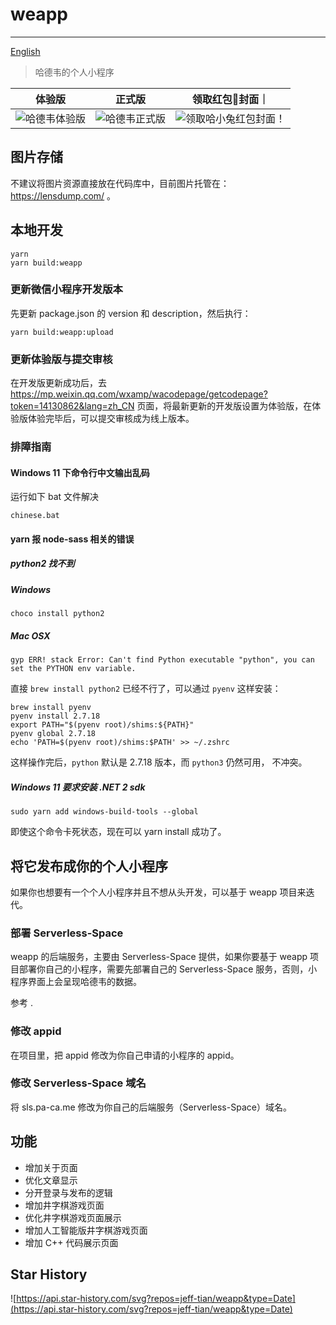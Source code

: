 # weapp

---

[English](README.md)

> 哈德韦的个人小程序


| 体验版                                             | 正式版                                               | 领取红包🧧封面｜                                            |
|-------------------------------------------------|---------------------------------------------------|------------------------------------------------------|
| ![哈德韦体验版](https://i1.lensdump.com/i/Rg0UAq.jpg) | ![哈德韦正式版](https://i.lensdump.com/i/Rg0cVA.md.png) | ![领取哈小兔红包封面！](https://i3.lensdump.com/i/RxSMhA.jpeg) |



## 图片存储

不建议将图片资源直接放在代码库中，目前图片托管在： https://lensdump.com/ 。

## 本地开发

```shell
yarn 
yarn build:weapp
```

### 更新微信小程序开发版本

先更新 package.json 的 version 和 description，然后执行：

```shell
yarn build:weapp:upload
```

### 更新体验版与提交审核

在开发版更新成功后，去 https://mp.weixin.qq.com/wxamp/wacodepage/getcodepage?token=14130862&lang=zh_CN
页面，将最新更新的开发版设置为体验版，在体验版体验完毕后，可以提交审核成为线上版本。

### 排障指南

#### Windows 11 下命令行中文输出乱码

运行如下 bat 文件解决

```shell
chinese.bat
```

#### yarn 报 node-sass 相关的错误

##### python2 找不到

##### Windows

```shell
choco install python2
```

##### Mac OSX

```shell
gyp ERR! stack Error: Can't find Python executable "python", you can set the PYTHON env variable.
```

直接 `brew install python2` 已经不行了，可以通过 `pyenv` 这样安装：

```shell
brew install pyenv
pyenv install 2.7.18
export PATH="$(pyenv root)/shims:${PATH}"
pyenv global 2.7.18
echo 'PATH=$(pyenv root)/shims:$PATH' >> ~/.zshrc
```

这样操作完后，`python` 默认是 2.7.18 版本，而 `python3` 仍然可用， 不冲突。

##### Windows 11 要求安装 .NET 2 sdk

```shell
sudo yarn add windows-build-tools --global
```

即使这个命令卡死状态，现在可以 yarn install 成功了。

## 将它发布成你的个人小程序

如果你也想要有一个个人小程序并且不想从头开发，可以基于 weapp 项目来迭代。

### 部署 Serverless-Space

weapp 的后端服务，主要由 Serverless-Space 提供，如果你要基于 weapp 项目部署你自己的小程序，需要先部署自己的
Serverless-Space 服务，否则，小程序界面上会呈现哈德韦的数据。

参考 []().

### 修改 appid

在项目里，把 appid 修改为你自己申请的小程序的 appid。

### 修改 Serverless-Space 域名

将 sls.pa-ca.me 修改为你自己的后端服务（Serverless-Space）域名。

## 功能

- 增加关于页面
- 优化文章显示
- 分开登录与发布的逻辑
- 增加井字棋游戏页面
- 优化井字棋游戏页面展示
- 增加人工智能版井字棋游戏页面
- 增加 C++ 代码展示页面

## Star History

![https://api.star-history.com/svg?repos=jeff-tian/weapp&type=Date](https://api.star-history.com/svg?repos=jeff-tian/weapp&type=Date)
